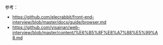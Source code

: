 参考：
- https://github.com/elecrabbit/front-end-interview/blob/master/docs/guide/browser.md
- https://github.com/yisainan/web-interview/blob/master/content/%E6%B5%8F%E8%A7%88%E5%99%A8.md